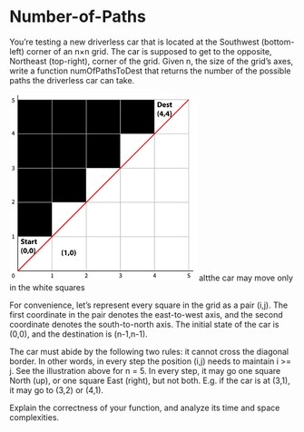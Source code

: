# Number-of-Paths
You’re testing a new driverless car that is located at the Southwest (bottom-left) corner of an n×n grid. The car is supposed to get to the opposite, Northeast (top-right), corner of the grid. Given n, the size of the grid’s axes, write a function numOfPathsToDest that returns the number of the possible paths the driverless car can take.

![Alt text](https://github.com/monty502/Number-of-Paths/blob/main/grid.png)
altthe car may move only in the white squares

For convenience, let’s represent every square in the grid as a pair (i,j). The first coordinate in the pair denotes the east-to-west axis, and the second coordinate denotes the south-to-north axis. The initial state of the car is (0,0), and the destination is (n-1,n-1).

The car must abide by the following two rules: it cannot cross the diagonal border. In other words, in every step the position (i,j) needs to maintain i >= j. See the illustration above for n = 5. In every step, it may go one square North (up), or one square East (right), but not both. E.g. if the car is at (3,1), it may go to (3,2) or (4,1).

Explain the correctness of your function, and analyze its time and space complexities.
